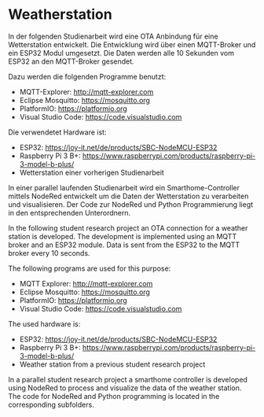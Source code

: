 # Weatherstation

In der folgenden Studienarbeit wird eine OTA Anbindung für eine Wetterstation entwickelt. 
Die Entwicklung wird über einen MQTT-Broker und ein ESP32 Modul umgesetzt. 
Die Daten werden alle 10 Sekunden vom ESP32 an den MQTT-Broker gesendet. 

Dazu werden die folgenden Programme benutzt:
- MQTT-Explorer: http://mqtt-explorer.com
- Eclipse Mosquitto: https://mosquitto.org
- PlatformIO: https://platformio.org
- Visual Studio Code: https://code.visualstudio.com

Die verwendetet Hardware ist:
- ESP32: 
https://joy-it.net/de/products/SBC-NodeMCU-ESP32
- Raspberry Pi 3 B+: 
https://www.raspberrypi.com/products/raspberry-pi-3-model-b-plus/
- Wetterstation einer vorherigen Studienarbeit

In einer parallel laufenden Studienarbeit wird ein Smarthome-Controller mittels NodeRed entwickelt um die Daten der Wetterstation zu verarbeiten und visualisieren. 
Der Code zur NodeRed und Python Programmierung liegt in den entsprechenden Unterordnern.




In the following student research project an OTA connection for a weather station is developed. 
The development is implemented using an MQTT broker and an ESP32 module. 
Data is sent from the ESP32 to the MQTT broker every 10 seconds.

The following programs are used for this purpose:
- MQTT Explorer: http://mqtt-explorer.com
- Eclipse Mosquitto: https://mosquitto.org
- PlatformIO: https://platformio.org
- Visual Studio Code: https://code.visualstudio.com

The used hardware is:
- ESP32: 
https://joy-it.net/de/products/SBC-NodeMCU-ESP32
- Raspberry Pi 3 B+: 
https://www.raspberrypi.com/products/raspberry-pi-3-model-b-plus/
- Weather station from a previous student research project

In a parallel student research project a smarthome controller is developed using NodeRed to process and visualize the data of the weather station.
The code for NodeRed and Python programming is located in the corresponding subfolders.

